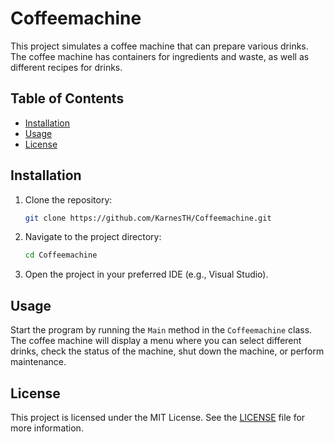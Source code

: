 # Coffeemachine

This project simulates a coffee machine that can prepare various drinks. The coffee machine has containers for ingredients and waste, as well as different recipes for drinks.

## Table of Contents

- [Installation](#installation)
- [Usage](#usage)
- [License](#license)

## Installation

1. Clone the repository:
    ```sh
    git clone https://github.com/KarnesTH/Coffeemachine.git
    ```

2. Navigate to the project directory:
    ```sh
    cd Coffeemachine
    ```

3. Open the project in your preferred IDE (e.g., Visual Studio).

## Usage

Start the program by running the `Main` method in the `Coffeemachine` class. The coffee machine will display a menu where you can select different drinks, check the status of the machine, shut down the machine, or perform maintenance.

## License

This project is licensed under the MIT License. See the [LICENSE](LICENSE) file for more information.
